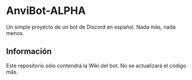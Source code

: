 # AnviBot-ALPHA
Un simple proyecto de un bot de Discord en español. Nada más, nada menos.

## Información
Este repositorio sólo contendrá la Wiki del bot. No se actualizará el código más.
